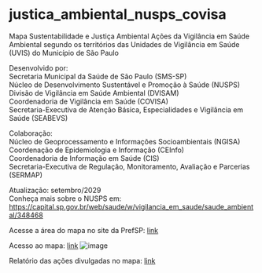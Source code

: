 # justica_ambiental_nusps_covisa
Mapa Sustentabilidade e Justiça Ambiental
Ações da Vigilância em Saúde Ambiental segundo os territórios das Unidades de Vigilância em Saúde (UVIS) do Município de São Paulo

Desenvolvido por:\
Secretaria Municipal da Saúde de São Paulo (SMS-SP)\
Núcleo de Desenvolvimento Sustentável e Promoção à Saúde (NUSPS)\
Divisão de Vigilância em Saúde Ambiental (DVISAM)\
Coordenadoria de Vigilância em Saúde (COVISA)\
Secretaria-Executiva de Atenção Básica, Especialidades e Vigilância em Saúde (SEABEVS)

Colaboração:\
Núcleo de Geoprocessamento e Informações Socioambientais (NGISA)\
Coordenação de Epidemiologia e Informação (CEInfo)\
Coordenadoria de Informação em Saúde (CIS)\
Secretaria-Executiva de Regulação, Monitoramento, Avaliação e Parcerias (SERMAP)

Atualização: setembro/2029\
Conheça mais sobre o NUSPS em: https://capital.sp.gov.br/web/saude/w/vigilancia_em_saude/saude_ambiental/348468

Acesse a área do mapa no site da PrefSP: [link](https://prefeitura.sp.gov.br/web/saude/w/vigilancia_em_saude/saude_ambiental/mapa-de-vigilancia-em-saude-e-justica-ambiental)

Acesso ao mapa: [link](https://www.google.com/maps/d/u/1/viewer?mid=1pYvTcA8tGN9b48RSmX96EGLCxQg9h_I&ll=-23.682761206373563%2C-46.59567599999999&z=11)
![image](https://github.com/user-attachments/assets/df858637-6583-4002-be0e-110414c67ecf)

Relatório das ações divulgadas no mapa: [link](https://prefeitura.sp.gov.br/documents/d/saude/mapa_vigilancia_em_saude_e_justica_ambiental14-05-2025-1-pdf)





